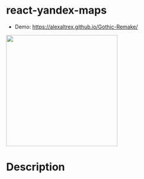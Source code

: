 # react-yandex-maps
* Demo: https://alexaltrex.github.io/Gothic-Remake/
<img src="https://user-images.githubusercontent.com/56224288/198574954-dd3e092f-dadd-4c0b-be86-1c6151975915.jpg" height="300" >

# Description
